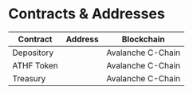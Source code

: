 # Contracts & Addresses

| Contract   | Address | Blockchain        |
| ---------- | ------- | ----------------- |
| Depository |         | Avalanche C-Chain |
| ATHF Token |         | Avalanche C-Chain |
| Treasury   |         | Avalanche C-Chain |
